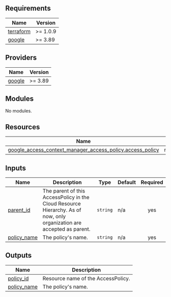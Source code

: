 ## Requirements

| Name | Version |
|------|---------|
| <a name="requirement_terraform"></a> [terraform](#requirement\_terraform) | >= 1.0.9 |
| <a name="requirement_google"></a> [google](#requirement\_google) | >= 3.89 |

## Providers

| Name | Version |
|------|---------|
| <a name="provider_google"></a> [google](#provider\_google) | >= 3.89 |

## Modules

No modules.

## Resources

| Name | Type |
|------|------|
| [google_access_context_manager_access_policy.access_policy](https://registry.terraform.io/providers/hashicorp/google/latest/docs/resources/access_context_manager_access_policy) | resource |

## Inputs

| Name | Description | Type | Default | Required |
|------|-------------|------|---------|:--------:|
| <a name="input_parent_id"></a> [parent\_id](#input\_parent\_id) | The parent of this AccessPolicy in the Cloud Resource Hierarchy. As of now, only organization are accepted as parent. | `string` | n/a | yes |
| <a name="input_policy_name"></a> [policy\_name](#input\_policy\_name) | The policy's name. | `string` | n/a | yes |

## Outputs

| Name | Description |
|------|-------------|
| <a name="output_policy_id"></a> [policy\_id](#output\_policy\_id) | Resource name of the AccessPolicy. |
| <a name="output_policy_name"></a> [policy\_name](#output\_policy\_name) | The policy's name. |
